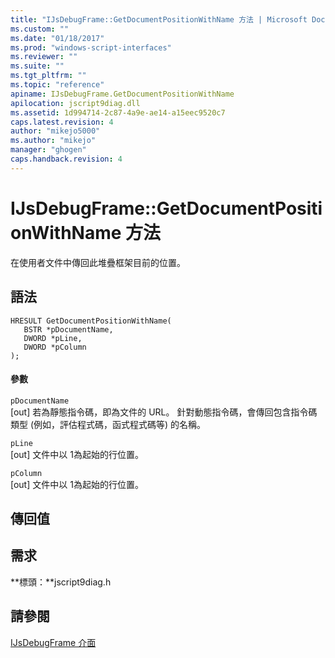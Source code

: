 ```yaml
---
title: "IJsDebugFrame::GetDocumentPositionWithName 方法 | Microsoft Docs"
ms.custom: ""
ms.date: "01/18/2017"
ms.prod: "windows-script-interfaces"
ms.reviewer: ""
ms.suite: ""
ms.tgt_pltfrm: ""
ms.topic: "reference"
apiname: IJsDebugFrame.GetDocumentPositionWithName
apilocation: jscript9diag.dll
ms.assetid: 1d994714-2c87-4a9e-ae14-a15eec9520c7
caps.latest.revision: 4
author: "mikejo5000"
ms.author: "mikejo"
manager: "ghogen"
caps.handback.revision: 4
---
```

# IJsDebugFrame::GetDocumentPositionWithName 方法
在使用者文件中傳回此堆疊框架目前的位置。  
  
## 語法  
  
```  
HRESULT GetDocumentPositionWithName(  
   BSTR *pDocumentName,  
   DWORD *pLine,  
   DWORD *pColumn  
);  
```  
  
#### 參數  
 `pDocumentName`  
 \[out\] 若為靜態指令碼，即為文件的 URL。  針對動態指令碼，會傳回包含指令碼類型 \(例如，評估程式碼，函式程式碼等\) 的名稱。  
  
 `pLine`  
 \[out\] 文件中以 1為起始的行位置。  
  
 `pColumn`  
 \[out\] 文件中以 1為起始的行位置。  
  
## 傳回值  
  
## 需求  
 **標頭：**jscript9diag.h  
  
## 請參閱  
 [IJsDebugFrame 介面](../../winscript/reference/ijsdebugframe-interface.md)